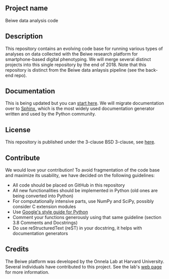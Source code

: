 
## Project name
Beiwe data analysis code

## Description
This repository contains an evolving code base for running various types of analyses on data collected with the Beiwe research platform for smartphone-based digital phenotyping. We will merge several distinct projects into this single repository by the end of 2018. Note that this repository is distinct from the Beiwe data anlaysis pipeline (see the back-end repo).

## Documentation
This is being updated but you can [start here](https://github.com/onnela-lab/Beiwe-Analysis/wiki/Documentation). We will migrate documentation over to [Sphinx](http://www.sphinx-doc.org/en/master/), which is the most widely used documentation generator written and used by the Python community. 

## License
This repository is published under the 3-clause BSD 3-clause, see [here](LICENSE.md).

## Contribute
We would love your contribution! To avoid fragmentation of the code base and maximize its usability, we have decided on the following guidelines:
* All code should be placed on GitHub in this repository
* All new functionalities should be implemented in Python (old ones are being converted into Python)
* For computationally intensive parts, use NumPy and SciPy, possibly consider C extension modules
* Use [Google's style guide for Python](https://github.com/google/styleguide/blob/gh-pages/pyguide.md)
* Comment your functions generously using that same guideline (section 3.8 Comments and Docstrings)
* Do use reStructuredText (reST) in your docstring, it helps with documentation generators

## Credits
The Beiwe platform was developed by the Onnela Lab at Harvard University. Several individuals have contributed to this project. See the lab's [web page](https://www.hsph.harvard.edu/onnela-lab/) for more information.
